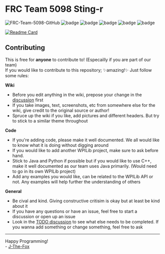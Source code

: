 # FRC Team 5098 Sting-r

![FRC-Team-5098-GitHub](https://github.com/J-The-Fox/FRC-Team-5098/assets/116409406/5e9d98b5-ade7-4456-bec0-9831072bbb54)
![badge](https://img.shields.io/github/last-commit/J-The-Fox/FRC-Team-5098?color=ee7b1a&display_timestamp=committer&label=Last%20Commit&style=flat-square)
![badge](https://img.shields.io/github/issues-pr/J-The-Fox/FRC-Team-5098?color=ee7b1a&label=Pull%20Requests&style=flat-square)
![badge](https://img.shields.io/github/contributors/J-The-Fox/FRC-Team-5098?color=ee7b1a&label=Contributors&style=flat-square)
![badge](https://img.shields.io/github/issues-raw/J-The-Fox/FRC-Team-5098?color=ee7b1a&label=Open%20Issues&style=flat-square)
![badge](https://img.shields.io/github/issues-closed-raw/J-The-Fox/FRC-Team-5098?color=ee7b1a&label=Closed%20Issues&style=flat-square)

[![Readme Card](https://github-readme-stats-sigma-five.vercel.app/api/pin/?username=J-The-Fox&repo=FRC-Team-5098&theme=dark)](https://github.com/J-The-Fox/FRC-Team-5098)

## Contributing

This is free for **anyone** to contribute to! (Especailly if you are part of our team)  
If you would like to contribute to this repository; ✨amazing!✨ Just follow some rules:

**Wiki**
- Before you edit anything in the wiki, prepose your change in the [discussion](https://github.com/J-The-Fox/FRC-Team-5098/discussions/3) first
- If you take images, text, screenshots, etc from somewhere else for the wiki, give credit to the original source or author!
- Spruce up the wiki if you like, add pictures and different headers. But try to stick to a similar theme throughout

**Code**
- If you're adding code, please make it well documented. We all would like to know what it is doing without digging around
- If you would like to add another WPILib project, make sure to ask before hand.
- Stick to Java and Python if possible but if you would like to use C++, make it well documented as our team uses Java primarily. (Would need to go in its own WPILib project)
- Add any examples you would like, can be related to the WPILib API or not. Any examples will help further the understanding of others

**General**
- Be cival and kind. Giving constructive critisim is okay but at least be kind about it
- If you have any questions or have an issue, feel free to start a discussion or open up an issue
- Look in the [TODO discussion](https://github.com/J-The-Fox/FRC-Team-5098/discussions/4) to see what else needs to be completed. If you wanna add something or change something, feel free to ask

---
Happy Programming!  
\- [J-The-Fox](https://github.com/J-The-Fox)
